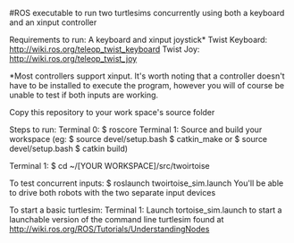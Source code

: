 #ROS executable to run two turtlesims concurrently using both a keyboard and an xinput controller

Requirements to run:
A keyboard and xinput joystick*
Twist Keyboard: http://wiki.ros.org/teleop_twist_keyboard
Twist Joy: http://wiki.ros.org/teleop_twist_joy

*Most controllers support xinput. It's worth noting that a controller doesn't have to be installed to execute the program, however you will of course be unable to test if both inputs are working.

Copy this repository to your work space's source folder

Steps to run:
Terminal 0: $ roscore
Terminal 1: Source and build your workspace 
(eg: 
$ source devel/setup.bash 
$ catkin_make
or
$ source devel/setup.bash 
$ catkin build)

Terminal 1: $ cd ~/[YOUR WORKSPACE]/src/twoirtoise 

To test concurrent inputs:
$ roslaunch twoirtoise_sim.launch
You'll be able to drive both robots with the two separate input devices

To start a basic turtlesim:
Terminal 1: Launch tortoise_sim.launch to start a launchable version of the command line turtlesim found at http://wiki.ros.org/ROS/Tutorials/UnderstandingNodes


